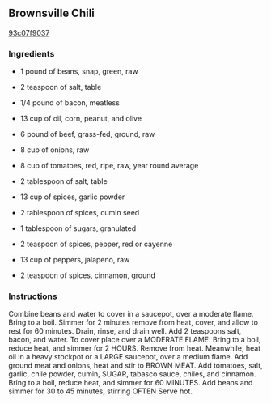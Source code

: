 ## Brownsville Chili

[93c07f9037](https://recipeland.com/recipe/v/brownsville-chili-33463)

### Ingredients

 - 1 pound of beans, snap, green, raw

 - 2 teaspoon of salt, table

 - 1/4 pound of bacon, meatless

 - 13 cup of oil, corn, peanut, and olive

 - 6 pound of beef, grass-fed, ground, raw

 - 8 cup of onions, raw

 - 8 cup of tomatoes, red, ripe, raw, year round average

 - 2 tablespoon of salt, table

 - 13 cup of spices, garlic powder

 - 2 tablespoon of spices, cumin seed

 - 1 tablespoon of sugars, granulated

 - 2 teaspoon of spices, pepper, red or cayenne

 - 13 cup of peppers, jalapeno, raw

 - 2 teaspoon of spices, cinnamon, ground

### Instructions

Combine beans and water to cover in a saucepot, over a moderate flame. Bring to a boil. Simmer for 2 minutes remove from heat, cover, and allow to rest for 60 minutes. Drain, rinse, and drain well. Add 2 teaspoons salt, bacon, and water. To cover place over a MODERATE FLAME. Bring to a boil, reduce heat, and simmer for 2 HOURS. Remove from heat. Meanwhile, heat oil in a heavy stockpot or a LARGE saucepot, over a medium flame. Add ground meat and onions, heat and stir to BROWN MEAT. Add tomatoes, salt, garlic, chile powder, cumin, SUGAR, tabasco sauce, chiles, and cinnamon. Bring to a boil, reduce heat, and simmer for 60 MINUTES. Add beans and simmer for 30 to 45 minutes, stirring OFTEN Serve hot.